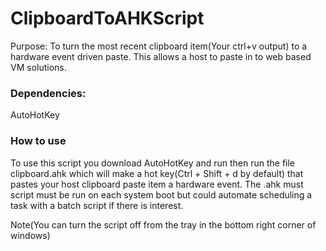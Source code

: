 # ClipboardToAHKScript
Purpose: To turn the most recent clipboard item(Your ctrl+v output) to
a hardware event driven paste. This allows a host to paste in to web 
based VM solutions.

### Dependencies:
AutoHotKey

### How to use
To use this script you download AutoHotKey[](https://www.autohotkey.com/) and run then run the file 
clipboard.ahk which will make a hot key(Ctrl + Shift + d by default) that pastes your host clipboard paste item
a hardware event. The .ahk must script must be run on each system boot but could automate scheduling a task with
a batch script if there is interest.

Note(You can turn the script off from the tray in the bottom right corner of windows)




